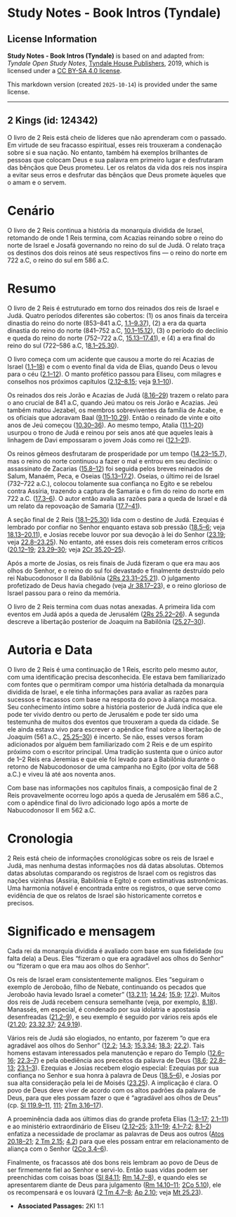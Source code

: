 # Study Notes - Book Intros (Tyndale)

## License Information

**Study Notes - Book Intros (Tyndale)** is based on and adapted from: _Tyndale Open Study Notes_, [Tyndale House Publishers](https://tyndaleopenresources.com/), 2019, which is licensed under a [CC BY-SA 4.0 license](https://creativecommons.org/licenses/by-sa/4.0/legalcode.en).

This markdown version (created `2025-10-14`) is provided under the same license.



--------------------------------

## 2 Kings (id: 124342)

O livro de 2 Reis está cheio de líderes que não aprenderam com o passado. Em virtude de seu fracasso espiritual, esses reis trouxeram a condenação sobre si e sua nação. No entanto, também há exemplos brilhantes de pessoas que colocam Deus e sua palavra em primeiro lugar e desfrutaram das bênçãos que Deus prometeu. Ler os relatos da vida dos reis nos inspira a evitar seus erros e desfrutar das bênçãos que Deus promete àqueles que o amam e o servem.

Cenário
=======

O livro de 2 Reis continua a história da monarquia dividida de Israel, retomando de onde 1 Reis termina, com Acazias reinando sobre o reino do norte de Israel e Josafá governando no reino do sul de Judá. O relato traça os destinos dos dois reinos até seus respectivos fins — o reino do norte em 722 a.C, o reino do sul em 586 a.C.

Resumo
======

O livro de 2 Reis é estruturado em torno dos reinados dos reis de Israel e Judá. Quatro períodos diferentes são cobertos: (1\) os anos finais da terceira dinastia do reino do norte (853–841 a.C, [1\.1–9\.37](https://ref.ly/2Kgs1:1-2Kgs9:37)), (2\) a era da quarta dinastia do reino do norte (841–752 a.C, [10\.1–15\.12](https://ref.ly/2Kgs10:1-2Kgs15:12)), (3\) o período do declínio e queda do reino do norte (752–722 a.C, [15\.13–17\.41](https://ref.ly/2Kgs15:13-2Kgs17:41)), e (4\) a era final do reino do sul (722–586 a.C, 1[8\.1–25\.30](https://ref.ly/2Kgs18:1-2Kgs25:30)).

O livro começa com um acidente que causou a morte do rei Acazias de Israel ([1\.1–18](https://ref.ly/2Kgs1:1-2Kgs1:18)) e com o evento final da vida de Elias, quando Deus o levou para o céu ([2\.1–12](https://ref.ly/2Kgs2:1-2Kgs2:12)). O manto profético passou para Eliseu, com milagres e conselhos nos próximos capítulos ([2\.12–8\.15](https://ref.ly/2Kgs2:12-2Kgs8:15); veja [9\.1–10](https://ref.ly/2Kgs9:1-2Kgs9:10)).

Os reinados dos reis Jorão e Acazias de Judá ([8\.16–29](https://ref.ly/2Kgs8:16-2Kgs8:29)) trazem o relato para o ano crucial de 841 a.C, quando Jeú matou os reis Jorão e Acazias. Jeú também matou Jezabel, os membros sobreviventes da família de Acabe, e os oficiais que adoravam Baal ([9\.11–10\.29](https://ref.ly/2Kgs9:11-2Kgs10:29)). Então o reinado de vinte e oito anos de Jeú começou ([10\.30–36](https://ref.ly/2Kgs10:30-2Kgs10:36)). Ao mesmo tempo, Atalia ([11\.1–20](https://ref.ly/2Kgs11:1-2Kgs11:20)) usurpou o trono de Judá e reinou por seis anos até que aqueles leais à linhagem de Davi empossaram o jovem Joás como rei ([12\.1–21](https://ref.ly/2Kgs12:1-2Kgs12:21)).

Os reinos gêmeos desfrutaram de prosperidade por um tempo ([14\.23–15\.7](https://ref.ly/2Kgs14:23-2Kgs15:7)), mas o reino do norte continuou a fazer o mal e entrou em seu declínio: o assassinato de Zacarias ([15\.8–12](https://ref.ly/2Kgs15:8-2Kgs15:12)) foi seguida pelos breves reinados de Salum, Manaém, Peca, e Oseias ([15\.13–17\.2](https://ref.ly/2Kgs15:13-2Kgs17:2)). Oseias, o último rei de Israel (732–722 a.C.), colocou tolamente sua confiança no Egito e se rebelou contra Assíria, trazendo a captura de Samaria e o fim do reino do norte em 722 a.C. ([17\.3–6](https://ref.ly/2Kgs17:3-2Kgs17:6)). O autor então avalia as razões para a queda de Israel e dá um relato da repovoação de Samaria ([17\.7–41](https://ref.ly/2Kgs17:7-2Kgs17:41)).

A seção final de 2 Reis ([18\.1–25\.30](https://ref.ly/2Kgs18:1-2Kgs25:30)) lida com o destino de Judá. Ezequias é lembrado por confiar no Senhor enquanto estava sob pressão ([18\.5–6](https://ref.ly/2Kgs18:5-2Kgs18:6); veja [18\.13–20\.11](https://ref.ly/2Kgs18:13-2Kgs20:11)), e Josias recebe louvor por sua devoção à lei do Senhor ([23\.19](https://ref.ly/2Kgs23:19); veja [22\.8–23\.25](https://ref.ly/2Kgs22:8-2Kgs23:25)). No entanto, até esses dois reis cometeram erros críticos ([20\.12–19](https://ref.ly/2Kgs20:12-2Kgs20:19); [23\.29–30](https://ref.ly/2Kgs23:29-2Kgs23:30); veja [2Cr 35\.20–25](https://ref.ly/2Chr35:20-2Chr35:25)).

Após a morte de Josias, os reis finais de Judá fizeram o que era mau aos olhos do Senhor, e o reino do sul foi devastado e finalmente destruído pelo rei Nabucodonosor II da Babilônia ([2Rs 23\.31–25\.21](https://ref.ly/2Kgs23:31-2Kgs25:21)). O julgamento profetizado de Deus havia chegado (veja [Jr 38\.17–23](https://ref.ly/Jer38:17-Jer38:23)), e o reino glorioso de Israel passou para o reino da memória.

O livro de 2 Reis termina com duas notas anexadas. A primeira lida com eventos em Judá após a queda de Jerusalém ([2Rs 25\.22–26](https://ref.ly/2Kgs25:22-2Kgs25:26)). A segunda descreve a libertação posterior de Joaquim na Babilônia ([25\.27–30](https://ref.ly/2Kgs25:27-2Kgs25:30)).

Autoria e Data
==============

O livro de 2 Reis é uma continuação de 1 Reis, escrito pelo mesmo autor, com uma identificação precisa desconhecida. Ele estava bem familiarizado com fontes que o permitiram compor uma história detalhada da monarquia dividida de Israel, e ele tinha informações para avaliar as razões para sucessos e fracassos com base na resposta do povo à aliança mosaica. Seu conhecimento íntimo sobre a história posterior de Judá indica que ele pode ter vivido dentro ou perto de Jerusalém e pode ter sido uma testemunha de muitos dos eventos que trouxeram a queda da cidade. Se ele ainda estava vivo para escrever o apêndice final sobre a libertação de Joaquim (561 a.C., [25\.25–30](https://ref.ly/2Kgs25:25-2Kgs25:30)) é incerto. Se não, esses versos foram adicionados por alguém bem familiarizado com 2 Reis e de um espírito próximo com o escritor principal. Uma tradição sustenta que o único autor de 1–2 Reis era Jeremias e que ele foi levado para a Babilônia durante o retorno de Nabucodonosor de uma campanha no Egito (por volta de 568 a.C.) e viveu lá até aos noventa anos.

Com base nas informações nos capítulos finais, a composição final de 2 Reis provavelmente ocorreu logo após a queda de Jerusalém em 586 a.C., com o apêndice final do livro adicionado logo após a morte de Nabucodonosor II em 562 a.C.

Cronologia
==========

2 Reis está cheio de informações cronológicas sobre os reis de Israel e Judá, mas nenhuma destas informações nos dá datas absolutas. Obtemos datas absolutas comparando os registros de Israel com os registros das nações vizinhas (Assíria, Babilônia e Egito) e com estimativas astronômicas. Uma harmonia notável é encontrada entre os registros, o que serve como evidência de que os relatos de Israel são historicamente corretos e precisos.

Significado e mensagem
======================

Cada rei da monarquia dividida é avaliado com base em sua fidelidade (ou falta dela) a Deus. Eles “fizeram o que era agradável aos olhos do Senhor” ou “fizeram o que era mau aos olhos do Senhor”.

Os reis de Israel eram consistentemente malignos. Eles “seguiram o exemplo de Jeroboão, filho de Nebate, continuando os pecados que Jeroboão havia levado Israel a cometer” ([13\.2](https://ref.ly/2Kgs13:2),[11](https://ref.ly/2Kgs13:11); [14\.24](https://ref.ly/2Kgs14:24); [15\.9](https://ref.ly/2Kgs15:9); [17\.2](https://ref.ly/2Kgs17:2)). Muitos dos reis de Judá recebem censura semelhante (veja, por exemplo, [8\.18](https://ref.ly/2Kgs8:18)). Manassés, em especial, é condenado por sua idolatria e apostasia desenfreadas ([21\.2–9](https://ref.ly/2Kgs21:2-2Kgs21:9)), e seu exemplo é seguido por vários reis após ele ([21\.20](https://ref.ly/2Kgs21:20); [23\.32](https://ref.ly/2Kgs23:32),[37](https://ref.ly/2Kgs23:37); [24\.9](https://ref.ly/2Kgs24:9),[19](https://ref.ly/2Kgs24:19)).

Vários reis de Judá são elogiados, no entanto, por fazerem “o que era agradável aos olhos do Senhor” ([12\.2](https://ref.ly/2Kgs12:2); [14\.3](https://ref.ly/2Kgs14:3); [15\.3](https://ref.ly/2Kgs15:3),[34](https://ref.ly/2Kgs15:34); [18\.3](https://ref.ly/2Kgs18:3); [22\.2](https://ref.ly/2Kgs22:2)). Tais homens estavam interessados pela manutenção e reparo do Templo ([12\.6–16](https://ref.ly/2Kgs12:6-2Kgs12:16); [22\.3–7](https://ref.ly/2Kgs22:3-2Kgs22:7)) e pela obediência aos preceitos da palavra de Deus ([18\.6](https://ref.ly/2Kgs18:6); [22\.8–13](https://ref.ly/2Kgs22:8-2Kgs22:13); [23\.1–3](https://ref.ly/2Kgs23:1-2Kgs23:3)). Ezequias e Josias recebem elogio especial: Ezequias por sua confiança no Senhor e sua honra à palavra de Deus ([18\.5–6](https://ref.ly/2Kgs18:5-2Kgs18:6)), e Josias por sua alta consideração pela lei de Moisés ([23\.25](https://ref.ly/2Kgs23:25)). A implicação é clara. O povo de Deus deve viver de acordo com os altos padrões da palavra de Deus, para que eles possam fazer o que é “agradável aos olhos de Deus” (cp. [Sl 119\.9–11](https://ref.ly/Ps119:9-Ps119:11), [111](https://ref.ly/Ps119:111); [2Tm 3\.16–17](https://ref.ly/2Tim3:16-2Tim3:17)).

A proeminência dada aos últimos dias do grande profeta Elias ([1\.3–17](https://ref.ly/2Kgs1:3-2Kgs1:17); [2\.1–11](https://ref.ly/2Kgs2:1-2Kgs2:11)) e ao ministério extraordinário de Eliseu ([2\.12–25](https://ref.ly/2Kgs2:12-2Kgs2:25); [3\.11–19](https://ref.ly/2Kgs3:11-2Kgs3:19); [4\.1–7:2](https://ref.ly/2Kgs4:1-2Kgs7:2); [8\.1–2](https://ref.ly/2Kgs8:1-2Kgs8:2)) enfatiza a necessidade de proclamar as palavras de Deus aos outros ([Atos 20\.18–21](https://ref.ly/Acts20:18-Acts20:21); [2 Tm 2\.15](https://ref.ly/2Tim2:15); [4\.2](https://ref.ly/2Tim4:2)) para que eles possam entrar em relacionamento de aliança com o Senhor ([2Co 3\.4–6](https://ref.ly/2Cor3:4-2Cor3:6)).

Finalmente, os fracassos até dos bons reis lembram ao povo de Deus de ser firmemente fiel ao Senhor e servi\-lo. Então suas vidas podem ser preenchidas com coisas boas ([Sl 84\.11](https://ref.ly/Ps84:11); [Rm 14\.7–8](https://ref.ly/Rom14:7-Rom14:8)), e quando eles se apresentarem diante de Deus para julgamento ([Rm 14\.10–11](https://ref.ly/Rom14:10-Rom14:11); [2Co 5\.10](https://ref.ly/2Cor5:10)), ele os recompensará e os louvará ([2 Tm 4\.7–8](https://ref.ly/2Tim4:7-2Tim4:8); [Ap 2\.10](https://ref.ly/Rev2:10); veja [Mt 25\.23](https://ref.ly/Matt25:23)).

* **Associated Passages:** 2KI 1:1

